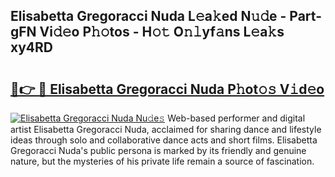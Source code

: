 ## Elisabetta Gregoracci Nuda L𝚎a𝚔ed N𝚞𝚍e - Part-gFN Vi𝚍𝚎o P𝚑𝚘tos - H𝚘𝚝 O𝚗𝚕yf𝚊ns L𝚎a𝚔s xy4RD

# <h2><a href="http://kfdsy6.oniu.top/?m=Elisabetta+Gregoracci+Nuda">🔗👉 🔴 Elisabetta Gregoracci Nuda P𝚑ot𝚘𝚜 V𝚒d𝚎o</a></h2>

[![Elisabetta Gregoracci Nuda Nu𝚍e𝚜](https://i.imgur.com/0qMVB7G.gif)](http://kfdsy6.oniu.top/?m=Elisabetta+Gregoracci+Nuda)
Web-based performer and digital artist Elisabetta Gregoracci Nuda, acclaimed for sharing dance and lifestyle ideas through solo and collaborative dance acts and short films. Elisabetta Gregoracci Nuda's public persona is marked by its friendly and genuine nature, but the mysteries of his private life remain a source of fascination.  
